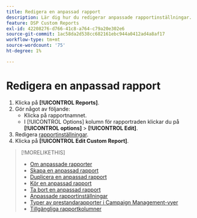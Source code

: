 ```yaml
---
title: Redigera en anpassad rapport
description: Lär dig hur du redigerar anpassade rapportinställningar.
feature: DSP Custom Reports
exl-id: 42208276-d766-41c8-a764-c79a20e302e6
source-git-commit: 1ac58da2d538cc682161ebc944a0412ad4a8af17
workflow-type: tm+mt
source-wordcount: '75'
ht-degree: 1%

---
```


# Redigera en anpassad rapport

1. Klicka på **[!UICONTROL Reports]**.
1. Gör något av följande:
   * Klicka på rapportnamnet.
   * I [!UICONTROL Options] kolumn för rapportraden klickar du på **[!UICONTROL options]** > **[!UICONTROL Edit]**.
1. Redigera [rapportinställningar](/help/dsp/reports/report-settings.md).
1. Klicka på **[!UICONTROL Edit Custom Report]**.

>[!MORELIKETHIS]
>
>* [Om anpassade rapporter](/help/dsp/reports/report-about.md)
>* [Skapa en anpassad rapport](/help/dsp/reports/report-create.md)
>* [Duplicera en anpassad rapport](/help/dsp/reports/report-copy.md)
>* [Kör en anpassad rapport](/help/dsp/reports/report-run-now.md)
>* [Ta bort en anpassad rapport](/help/dsp/reports/report-delete.md)
>* [Anpassade rapportinställningar](/help/dsp/reports/report-settings.md)
>* [Typer av prestandarapporter i Campaign Management-vyer](/help/dsp/campaign-management/reports/campaign-reports-about.md)
>* [Tillgängliga rapportkolumner](/help/dsp/reports/report-columns.md)
